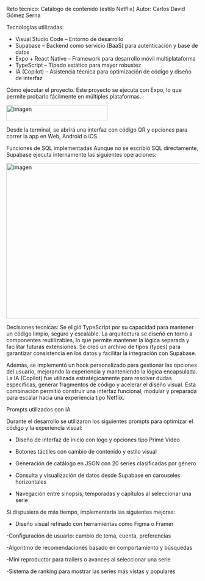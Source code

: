 Reto técnico: Catálogo de contenido (estilo Netflix)
Autor: Carlos David Gómez Serna

Tecnologías utilizadas:
  - Visual Studio Code – Entorno de desarrollo
  - Supabase – Backend como servicio (BaaS) para autenticación y base de datos
  - Expo + React Native – Framework para desarrollo móvil multiplataforma
  - TypeScript – Tipado estático para mayor robustez
  - IA (Copilot) – Asistencia técnica para optimización de código y diseño de interfaz

Cómo ejecutar el proyecto.
Este proyecto se ejecuta con Expo, lo que permite probarlo fácilmente en múltiples plataformas.
    
  <img width="265" height="42" alt="imagen" src="https://github.com/user-attachments/assets/d4af1d2e-c392-4cb9-879e-84f08f19948d" />

Desde la terminal, se abrirá una interfaz con código QR y opciones para correr la app en Web, Android o iOS.


Funciones de SQL implementadas 
Aunque no se escribió SQL directamente, Supabase ejecuta internamente las siguientes operaciones:


<img width="688" height="406" alt="imagen" src="https://github.com/user-attachments/assets/f97f729f-c432-4e3f-9eb7-7bf9078f2b1b" />



Decisiones tecnicas: 
Se eligió TypeScript por su capacidad para mantener un código limpio, seguro y escalable. La arquitectura se diseñó en torno a componentes reutilizables, lo que permite mantener la lógica separada y facilitar futuras extensiones. Se creó un archivo de tipos (types) para garantizar consistencia en los datos y facilitar la integración con Supabase.

Además, se implementó un hook personalizado para gestionar las opciones del usuario, mejorando la experiencia y manteniendo la lógica encapsulada. La IA (Copilot) fue utilizada estratégicamente para resolver dudas específicas, generar fragmentos de código y acelerar el diseño visual. Esta combinación permitió construir una interfaz funcional, modular y preparada para escalar hacia una experiencia tipo Netflix.

Prompts utilizados con IA

Durante el desarrollo se utilizaron los siguientes prompts para optimizar el código y la experiencia visual:

   - Diseño de interfaz de inicio con logo y opciones tipo Prime Video

   - Botones táctiles con cambio de contenido y estilo visual

   - Generación de catálogo en JSON con 20 series clasificadas por género

   - Consulta y visualización de datos desde Supabase en carouseles horizontales

   - Navegación entre sinopsis, temporadas y capítulos al seleccionar una serie



Si dispusiera de más tiempo, implementaría las siguientes mejoras:

   - Diseño visual refinado con herramientas como Figma o Framer

   -Configuración de usuario: cambio de tema, cuenta, preferencias

   -Algoritmo de recomendaciones basado en comportamiento y búsquedas

   -Mini reproductor para trailers o avances al seleccionar una serie

   -Sistema de ranking para mostrar las series más vistas y populares



